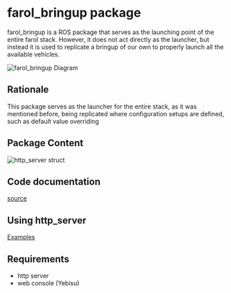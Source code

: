 # farol_bringup package

farol_bringup is a ROS package that serves as the launching point of the entire farol stack. However, it does not act directly as the launcher, but instead it is used to replicate a bringup of our own to properly launch all the available vehicles.

![farol_bringup Diagram](img/farol_bringup_diagram.png)

## Rationale

This package serves as the launcher for the entire stack, as it was mentioned before, being replicated 
where configuration setups are defined, such as default value overriding

## Package Content

![http_server struct](img/console_server_structure.png)

## Code documentation

[source](http://lungfish.isr.tecnico.ulisboa.pt/farol_vx_doxy/farol_addons/http_server/html/index.html)

## Using http_server

[Examples](./pages.html)

## Requirements

* http server
* web console (Yebisu)
